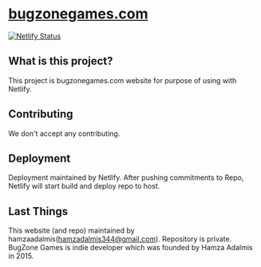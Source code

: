 # [bugzonegames.com](https:/bugzonegames.com)

[![Netlify Status](https://api.netlify.com/api/v1/badges/89b6bba7-a11f-4e59-8d5b-9ff9ccfbd018/deploy-status)](https://app.netlify.com/sites/bugzonegames/deploys)

## What is this project?

This project is bugzonegames.com website for purpose of using with Netlify. 

## Contributing

We don't accept any contributing.

## Deployment

Deployment maintained by Netlify. After pushing commitments to Repo, Netlify will start build and deploy repo to host.

## Last Things

This website (and repo) maintained by hamzaadalmis(hamzadalmis344@gmail.com). Repository is private. BugZone Games is indie developer which was founded by Hamza Adalmis in 2015.